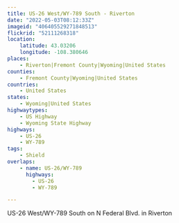 ```yaml
---
title: US-26 West/WY-789 South - Riverton
date: "2022-05-03T08:12:33Z"
imageid: "406405529271848513"
flickrid: "52111268318"
location:
    latitude: 43.03206
    longitude: -108.380646
places:
    - Riverton|Fremont County|Wyoming|United States
counties:
    - Fremont County|Wyoming|United States
countries:
    - United States
states:
    - Wyoming|United States
highwaytypes:
    - US Highway
    - Wyoming State Highway
highways:
    - US-26
    - WY-789
tags:
    - Shield
overlaps:
    - name: US-26/WY-789
      highways:
        - US-26
        - WY-789

---
```

US-26 West/WY-789 South on N Federal Blvd. in Riverton
